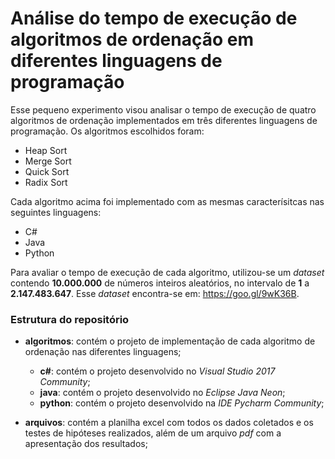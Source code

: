 # Análise do tempo de execução de algoritmos de ordenação em diferentes linguagens de programação

Esse pequeno experimento visou analisar o tempo de execução de quatro algoritmos de ordenação implementados em três diferentes linguagens de programação. Os algoritmos escolhidos foram:

 * Heap Sort
 * Merge Sort
 * Quick Sort
 * Radix Sort

Cada algoritmo acima foi implementado com as mesmas caracterísitcas nas seguintes linguagens:

* C#  
* Java
* Python

Para avaliar o tempo de execução de cada algoritmo, utilizou-se um *dataset* contendo **10.000.000** de números inteiros aleatórios, no intervalo de **1** a **2.147.483.647**. Esse *dataset* encontra-se em: https://goo.gl/9wK36B.

### Estrutura do repositório


* **algoritmos**: contém o projeto de implementação de cada algoritmo de ordenação nas diferentes linguagens;
	* **c#**: contém o projeto desenvolvido no *Visual Studio 2017 Community*;
	* **java**: contém o projeto desenvolvido no *Eclipse Java Neon*;
	* **python**: contém o projeto desenvolvido na *IDE Pycharm Community*;

* **arquivos**: contém a planilha excel com todos os dados coletados e os testes de hipóteses realizados, além de um arquivo *pdf* com a apresentação dos resultados;